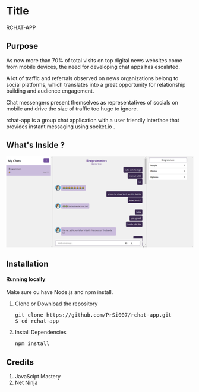 # Title 

RCHAT-APP

## Purpose

As now more than 70% of total visits on top digital news websites come from mobile devices, the need for developing chat apps has escalated. <br/>

A lot of traffic and referrals observed on news organizations belong to social platforms, which translates into a great opportunity for relationship building and audience engagement.<br/>

Chat messengers present themselves as representatives of socials on mobile and drive the size of traffic too huge to ignore.<br/>

rchat-app is a group chat application with a user friendly interface that provides instant messaging using socket.io .<br/>

## What's Inside ?

<img src="./images/view.png" /> 

## Installation

#### Running locally
Make sure ou have Node.js and npm install.
  
  1. Clone or Download the repository
     <pre>git clone https://github.com/PrSi007/rchat-app.git
     $ cd rchat-app</pre>
  
  2. Install Dependencies
      <pre>npm install</pre>
      
## Credits

 1. JavaScipt Mastery 
 2. Net Ninja


      
    




